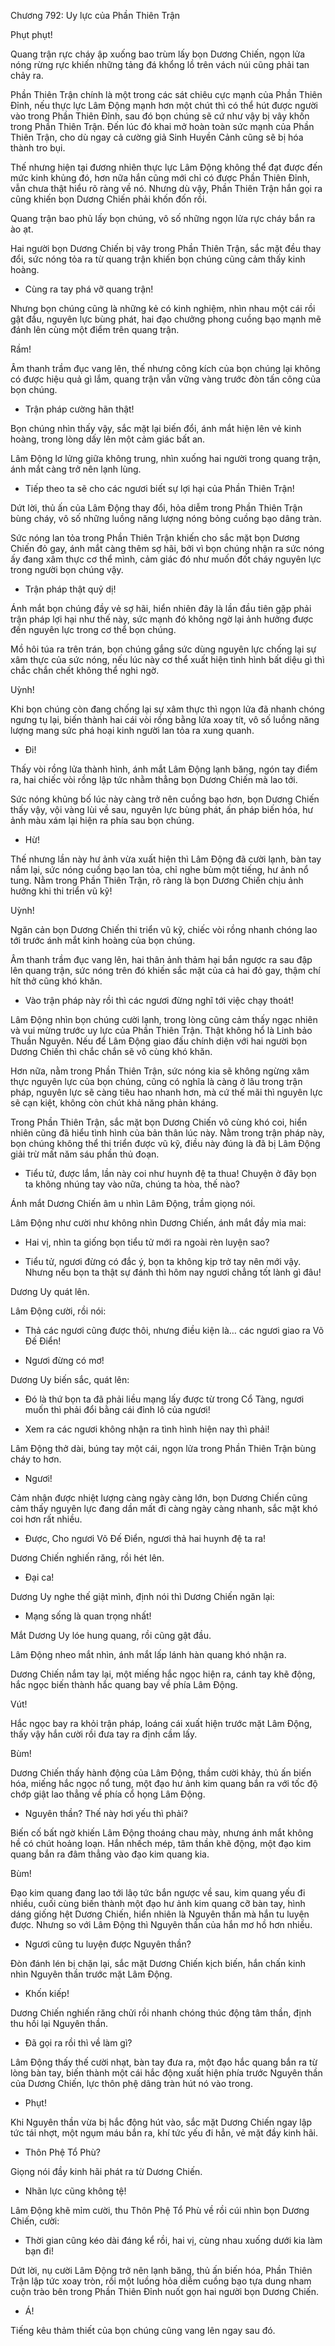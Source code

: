 




Chương 792: Uy lực của Phần Thiên Trận


Phụt phụt!

Quang trận rực cháy ập xuống bao trùm lấy bọn Dương Chiến, ngọn lửa nóng rừng rực khiến những tảng đá khổng lồ trên vách núi cũng phải tan chảy ra.

Phần Thiên Trận chính là một trong các sát chiêu cực mạnh của Phần Thiên Đỉnh, nếu thực lực Lâm Động mạnh hơn một chút thì có thể hút được người vào trong Phần Thiên Đỉnh, sau đó bọn chúng sẽ cứ như vậy bị vây khốn trong Phần Thiên Trận. Đến lúc đó khai mở hoàn toàn sức mạnh của Phần Thiên Trận, cho dù ngay cả cường giả Sinh Huyền Cảnh cũng sẽ bị hóa thành tro bụi.

Thế nhưng hiện tại đương nhiên thực lực Lâm Động không thể đạt được đến mức kinh khủng đó, hơn nữa hắn cũng mới chỉ có được Phần Thiên Đỉnh, vẫn chưa thật hiểu rõ ràng về nó. Nhưng dù vậy, Phần Thiên Trận hắn gọi ra cũng khiến bọn Dương Chiến phải khốn đốn rồi.

Quang trận bao phủ lấy bọn chúng, vô số những ngọn lửa rực cháy bắn ra ào ạt.

Hai người bọn Dương Chiến bị vây trong Phần Thiên Trận, sắc mặt đều thay đổi, sức nóng tỏa ra từ quang trận khiến bọn chúng cũng cảm thấy kinh hoàng.

- Cùng ra tay phá vỡ quang trận!

Nhưng bọn chúng cũng là những kẻ có kinh nghiệm, nhìn nhau một cái rồi gật đầu, nguyên lực bùng phát, hai đạo chưởng phong cuồng bạo mạnh mẽ đánh lên cùng một điểm trên quang trận.

Rầm!

Âm thanh trầm đục vang lên, thế nhưng công kích của bọn chúng lại không có được hiệu quả gì lắm, quang trận vẫn vững vàng trước đòn tấn công của bọn chúng.

- Trận pháp cường hãn thật!

Bọn chúng nhìn thấy vậy, sắc mặt lại biến đổi, ánh mắt hiện lên vẻ kinh hoàng, trong lòng dấy lên một cảm giác bất an.

Lâm Động lơ lửng giữa không trung, nhìn xuống hai người trong quang trận, ánh mắt càng trở nên lạnh lùng.

- Tiếp theo ta sẽ cho các ngươi biết sự lợi hại của Phần Thiên Trận!

Dứt lời, thủ ấn của Lâm Động thay đổi, hỏa diễm trong Phần Thiên Trận bùng cháy, vô số những luồng năng lượng nóng bỏng cuồng bạo dâng tràn.

Sức nóng lan tỏa trong Phần Thiên Trận khiến cho sắc mặt bọn Dương Chiến đỏ gay, ánh mắt càng thêm sợ hãi, bởi vì bọn chúng nhận ra sức nóng ấy đang xâm thực cơ thể mình, cảm giác đó như muốn đốt cháy nguyên lực trong người bọn chúng vậy.

- Trận pháp thật quỷ dị!

Ánh mắt bọn chúng đầy vẻ sợ hãi, hiển nhiên đây là lần đầu tiên gặp phải trận pháp lợi hại như thế này, sức mạnh đó không ngờ lại ảnh hưởng được đến nguyên lực trong cơ thể bọn chúng.

Mồ hôi túa ra trên trán, bọn chúng gắng sức dùng nguyên lực chống lại sự xâm thực của sức nóng, nếu lúc này cơ thể xuất hiện tình hình bất diệu gì thì chắc chắn chết không thể nghi ngờ.

Uỳnh!

Khi bọn chúng còn đang chống lại sự xâm thực thì ngọn lửa đã nhanh chóng ngưng tụ lại, biến thành hai cái vòi rồng bằng lửa xoay tít, vô số luồng năng lượng mang sức phá hoại kinh người lan tỏa ra xung quanh.

- Đi!

Thấy vòi rồng lửa thành hình, ánh mắt Lâm Động lạnh băng, ngón tay điểm ra, hai chiếc vòi rồng lập tức nhằm thẳng bọn Dương Chiến mà lao tới.

Sức nóng khủng bố lúc này càng trở nên cuồng bạo hơn, bọn Dương Chiến thấy vậy, vội vàng lùi về sau, nguyên lực bùng phát, ấn pháp biến hóa, hư ảnh màu xám lại hiện ra phía sau bọn chúng.

- Hừ!

Thế nhưng lần này hư ảnh vừa xuất hiện thì Lâm Động đã cười lạnh, bàn tay nắm lại, sức nóng cuồng bạo lan tỏa, chỉ nghe bùm một tiếng, hư ảnh nổ tung. Nằm trong Phần Thiên Trận, rõ ràng là bọn Dương Chiến chịu ảnh hưởng khi thi triển vũ kỹ!

Uỳnh!

Ngăn cản bọn Dương Chiến thi triển vũ kỹ, chiếc vòi rồng nhanh chóng lao tới trước ánh mắt kinh hoàng của bọn chúng.

Âm thanh trầm đục vang lên, hai thân ảnh thảm hại bắn ngược ra sau đập lên quang trận, sức nóng trên đó khiến sắc mặt của cả hai đỏ gay, thậm chí hít thở cũng khó khăn.

- Vào trận pháp này rồi thì các ngươi đừng nghĩ tới việc chạy thoát!

Lâm Động nhìn bọn chúng cười lạnh, trong lòng cũng cảm thấy ngạc nhiên và vui mừng trước uy lực của Phần Thiên Trận. Thật không hổ là Linh bảo Thuần Nguyên. Nếu để Lâm Động giao đấu chính diện với hai người bọn Dương Chiến thì chắc chắn sẽ vô cùng khó khăn.

Hơn nữa, nằm trong Phần Thiên Trận, sức nóng kia sẽ không ngừng xâm thực nguyên lực của bọn chúng, cũng có nghĩa là càng ở lâu trong trận pháp, nguyên lực sẽ càng tiêu hao nhanh hơn, mà cứ thế mãi thì nguyên lực sẽ cạn kiệt, không còn chút khả năng phản kháng.

Trong Phần Thiên Trận, sắc mặt bọn Dương Chiến vô cùng khó coi, hiển nhiên cũng đã hiểu tình hình của bản thân lúc này. Nằm trong trận pháp này, bọn chúng không thể thi triển được vũ kỹ, điều này đúng là đã bị Lâm Động giải trừ mất năm sáu phần thủ đoạn.

- Tiểu tử, được lắm, lần này coi như huynh đệ ta thua! Chuyện ở đây bọn ta không nhúng tay vào nữa, chúng ta hòa, thế nào?

Ánh mắt Dương Chiến âm u nhìn Lâm Động, trầm giọng nói.

Lâm Động như cười như không nhìn Dương Chiến, ánh mắt đầy mỉa mai:

- Hai vị, nhìn ta giống bọn tiểu tử mới ra ngoài rèn luyện sao?

- Tiểu tử, ngươi đừng có đắc ý, bọn ta không kịp trở tay nên mới vậy. Nhưng nếu bọn ta thật sự đánh thì hôm nay ngươi chẳng tốt lành gì đâu!

Dương Uy quát lên.

Lâm Động cười, rồi nói:

- Thả các ngươi cũng được thôi, nhưng điều kiện là… các ngươi giao ra Võ Đế Điển!

- Ngươi đừng có mơ!

Dương Uy biến sắc, quát lên:

- Đó là thứ bọn ta đã phải liều mạng lấy được từ trong Cổ Tàng, ngươi muốn thì phải đổi bằng cái đỉnh lô của ngươi!

- Xem ra các ngươi không nhận ra tình hình hiện nay thì phải!

Lâm Động thở dài, búng tay một cái, ngọn lửa trong Phần Thiên Trận bùng cháy to hơn.

- Ngươi!

Cảm nhận được nhiệt lượng càng ngày càng lớn, bọn Dương Chiến cũng cảm thấy nguyên lực đang dần mất đi càng ngày càng nhanh, sắc mặt khó coi hơn rất nhiều.

- Được, Cho ngươi Võ Đế Điển, ngươi thả hai huynh đệ ta ra!

Dương Chiến nghiến răng, rồi hét lên.

- Đại ca!

Dương Uy nghe thế giật mình, định nói thì Dương Chiến ngăn lại:

- Mạng sống là quan trọng nhất!

Mắt Dương Uy lóe hung quang, rồi cũng gật đầu.

Lâm Động nheo mắt nhìn, ánh mắt lấp lánh hàn quang khó nhận ra.

Dương Chiến nắm tay lại, một miếng hắc ngọc hiện ra, cánh tay khẽ động, hắc ngọc biến thành hắc quang bay về phía Lâm Động.

Vút!

Hắc ngọc bay ra khỏi trận pháp, loáng cái xuất hiện trước mặt Lâm Động, thấy vậy hắn cười rồi đưa tay ra định cầm lấy.

Bùm!

Dương Chiến thấy hành động của Lâm Động, thầm cười khảy, thủ ấn biến hóa, miếng hắc ngọc nổ tung, một đạo hư ảnh kim quang bắn ra với tốc độ chớp giật lao thẳng về phía cổ họng Lâm Động.

- Nguyên thần? Thế này hơi yếu thì phải?

Biến cố bất ngờ khiến Lâm Động thoáng chau mày, nhưng ánh mắt không hề có chút hoảng loạn. Hắn nhếch mép, tâm thần khẽ động, một đạo kim quang bắn ra đâm thẳng vào đạo kim quang kia.

Bùm!

Đạo kim quang đang lao tới lâọ tức bắn ngược về sau, kim quang yếu đi nhiều, cuối cùng biến thành một đạo hư ảnh kim quang cỡ bàn tay, hình dáng giống hệt Dương Chiến, hiển nhiên là Nguyên thần mà hắn tu luyện được. Nhưng so với Lâm Động thì Nguyên thần của hắn mơ hồ hơn nhiều.

- Ngươi cũng tu luyện được Nguyên thần?

Đòn đánh lén bị chặn lại, sắc mặt Dương Chiến kịch biến, hắn chấn kinh nhìn Nguyên thần trước mặt Lâm Động.

- Khốn kiếp!

Dương Chiến nghiến răng chửi rồi nhanh chóng thúc động tâm thần, định thu hồi lại Nguyên thần.

- Đã gọi ra rồi thì về làm gì?

Lâm Động thấy thế cười nhạt, bàn tay đưa ra, một đạo hắc quang bắn ra từ lòng bàn tay, biến thành một cái hắc động xuất hiện phía trước Nguyên thần của Dương Chiến, lực thôn phệ dâng tràn hút nó vào trong.

- Phụt!

Khi Nguyên thần vừa bị hắc động hút vào, sắc mặt Dương Chiến ngay lập tức tái nhợt, một ngụm máu bắn ra, khí tức yếu đi hẳn, vẻ mặt đầy kinh hãi.

- Thôn Phệ Tổ Phù?

Giọng nói đầy kinh hãi phát ra từ Dương Chiến.

- Nhãn lực cũng không tệ!

Lâm Động khẽ mỉm cười, thu Thôn Phệ Tổ Phù về rồi cúi nhìn bọn Dương Chiến, cười:

- Thời gian cũng kéo dài đáng kể rồi, hai vị, cùng nhau xuống dưới kia làm bạn đi!

Dứt lời, nụ cười Lâm Động trở nên lạnh băng, thủ ấn biến hóa, Phần Thiên Trận lập tức xoay tròn, rồi một luồng hỏa diễm cuồng bạo tựa dung nham cuộn trào bên trong Phần Thiên Đỉnh nuốt gọn hai người bọn Dương Chiến.

- Á!

Tiếng kêu thảm thiết của bọn chúng cũng vang lên ngay sau đó.





